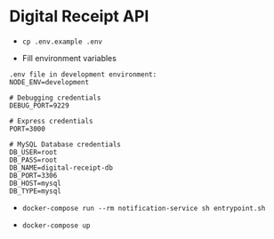 # Digital Receipt API

- `cp .env.example .env`

- Fill environment variables

```
.env file in development environment:
NODE_ENV=development

# Debugging credentials
DEBUG_PORT=9229

# Express credentials
PORT=3000

# MySQL Database credentials
DB_USER=root
DB_PASS=root
DB_NAME=digital-receipt-db
DB_PORT=3306
DB_HOST=mysql
DB_TYPE=mysql
```

- `docker-compose run --rm notification-service sh entrypoint.sh`

- `docker-compose up`
